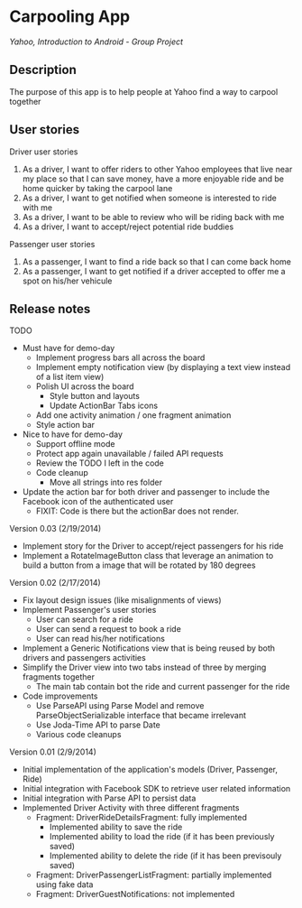 Carpooling App
==============

*Yahoo, Introduction to Android - Group Project*

Description
-----------
The purpose of this app is to help people at Yahoo find a way to carpool together

User stories
------------
Driver user stories
 1. As a driver, I want to offer riders to other Yahoo employees that live near my place so that I can save money, have a more enjoyable ride and be home quicker by taking the carpool lane
 1. As a driver, I want to get notified when someone is interested to ride with me
 1. As a driver, I want to be able to review who will be riding back with me
 1. As a driver, I want to accept/reject potential ride buddies

Passenger user stories
 1. As a passenger, I want to find a ride back so that I can come back home
 1. As a passenger, I want to get notified if a driver accepted to offer me a spot on his/her vehicule

Release notes
-------------

TODO
 - Must have for demo-day
    - Implement progress bars all across the board
    - Implement empty notification view (by displaying a text view instead of a list item view)
    - Polish UI across the board
       - Style button and layouts
       - Update ActionBar Tabs icons
    - Add one activity animation / one fragment animation
    - Style action bar
 - Nice to have for demo-day
    - Support offline mode 
    - Protect app again unavailable / failed API requests
    - Review the TODO I left in the code
    - Code cleanup
       - Move all strings into res folder
 - Update the action bar for both driver and passenger to include the Facebook icon of the authenticated user
    - FIXIT: Code is there but the actionBar does not render. 

Version 0.03 (2/19/2014)
 - Implement story for the Driver to accept/reject passengers for his ride
 - Implement a RotateImageButton class that leverage an animation to build a button from a image that will be rotated by 180 degrees

Version 0.02 (2/17/2014)
 - Fix layout design issues (like misalignments of views)
 - Implement Passenger's user stories
   - User can search for a ride
   - User can send a request to book a ride
   - User can read his/her notifications
 - Implement a Generic Notifications view that is being reused by both drivers and passengers activities
 - Simplify the Driver view into two tabs instead of three by merging fragments together
   - The main tab contain bot the ride and current passenger for the ride
 - Code improvements
   - Use ParseAPI using Parse Model and remove ParseObjectSerializable interface that became irrelevant
   - Use Joda-Time API to parse Date
   - Various code cleanups
	
Version 0.01 (2/9/2014) 
 - Initial implementation of the application's models (Driver, Passenger, Ride)
 - Initial integration with Facebook SDK to retrieve user related information
 - Initial integration with Parse API to persist data
 - Implemented Driver Activity with three different fragments
    - Fragment: DriverRideDetailsFragment: fully implemented
       - Implemented ability to save the ride
	   - Implemented ability to load the ride (if it has been previously saved)
	   - Implemented ability to delete the ride (if it has been previsouly saved)
    - Fragment: DriverPassengerListFragment: partially implemented using fake data
    - Fragment: DriverGuestNotifications: not implemented






